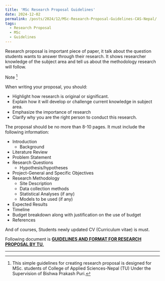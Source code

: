 ```yaml
---
title: 'MSc Research Proposal Guidelines'
date: 2024-12-02
permalink: /posts/2024/12/MSc-Research-Proposal-Guidelines-CAS-Nepal/
tags:
  - Research Proposal
  - MSc
  - Guidelines
---
```


Research proposal is important piece of paper, it talk about the question students wants to answer through their research. It shows researcher knowledge of the subject area and tell us about the methodology research will follow.

Note [^1]

When writing your proposal, you should:

- Highlight how research is original or significant.
- Explain how it will develop or challenge current knowledge in subject area.
- Emphasize the importance of research
- Clarify why you are the right person to conduct this research.

The proposal should be no more than 8-10 pages. It must include the following information:

- Introduction
  - Background
- Literature Review
- Problem Statement
- Research Questions
  - Hypothesis/hypotheses
- Project-General and Specific Objectives
- Research Methodology
  - Site Description
  - Data collection methods
  - Statistical Analyses (if any)
  - Models to be used (if any)
- Expected Results
- Timeline
- Budget breakdown along with justification on the use of budget
- References

And of courses, Students newly updated CV (Curriculum vitae) is must.

Following document is [**GUIDELINES AND FORMAT FOR RESEARCH PROPOSAL BY TU**.](https://docs.google.com/viewer?url=https://workbishwa.github.io/imBishwa/files/TU_Research_Proposal_Guideline.pdf)

---
[^1]: This simple guidelines for creating research proposal is designed for MSc. students of College of Applied Sciences-Nepal (TU) Under the Supervision of Bishwa Prakash Puri.
